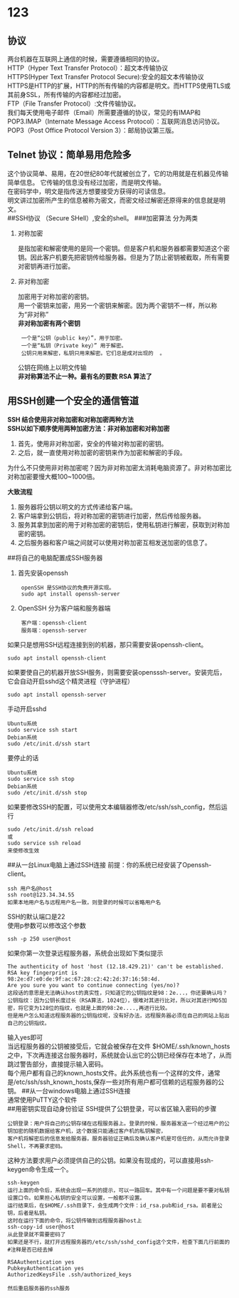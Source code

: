 # 123   
## 协议    
两台机器在互联网上通信的时候，需要遵循相同的协议。   
HTTP（Hyper Text Transfer Protocol）：超文本传输协议  
HTTPS(Hyper Text Transfer Protocol Secure):安全的超文本传输协议  
HTTPS是HTTP的扩展，HTTP的所有传输的内容都是明文。而HTTPS使用TLS或其前身SSL，所有传输的内容都经过加密。  
FTP（File Transfer Protocol）:文件传输协议。   
我们每天使用电子邮件（Email）所需要遵循的协议，常见的有IMAP和POP3.IMAP（Internate Message Access Protocol）：互联网消息访问协议。POP3（Post Office Protocol Version 3）：邮局协议第三版。  
## Telnet 协议：简单易用危险多   
这个协议简单、易用，在20世纪80年代就被创立了，它的功用就是在机器见传输简单信息。  它传输的信息没有经过加密，而是明文传输。  
在密码学中，明文是指传送方想要接受方获得的可读信息。  
明文讲过加密所产生的信息被称为密文，而密文经过解密还原得来的信息就是明文。   
##SSH协议
（Secure SHell）,安全的shell。
###加密算法
分为两类 

1. 对称加密

	是指加密和解密使用的是同一个密钥。但是客户机和服务器都需要知道这个密钥。因此客户机要先把密钥传给服务器。但是为了防止密钥被截取，所有需要对密钥再进行加密。
2. 非对称加密
	
	加密用于对称加密的密钥。  
	用一个密钥来加密，用另一个密钥来解密。因为两个密钥不一样，所以称为“非对称”  
	**非对称加密有两个密钥**  
		
		一个是“公钥（public key）”，用于加密。
		一个是“私钥（Private key）” 用于解密。
		公钥只用来解密，私钥只用来解密。它们总是成对出现的  。
	公钥在网络上以明文传输  
**非对称算法不止一种。最有名的要数 RSA 算法了**
## 用SSH创建一个安全的通信管道
**SSH 结合使用非对称加密和对称加密两种方法**  
**SSH以如下顺序使用两种加密方法：非对称加密和对称加密**  

1. 首先，使用非对称加密，安全的传输对称加密的密钥。
2. 之后，就一直使用对称加密的密钥来作为加密和解密的手段。   

为什么不只使用非对称加密呢？因为非对称加密太消耗电脑资源了。非对称加密比对称加密要慢大概100~1000倍。  

**大致流程**

1. 服务器将公钥以明文的方式传递给客户端。
2. 客户端拿到公钥后，将对称加密的密钥进行加密，然后传给服务器。
3. 服务其拿到加密的用于对称加密的密钥后，使用私钥进行解密，获取到对称加密的密钥。
4. 之后服务器和客户端之间就可以使用对称加密互相发送加密的信息了。

##将自己的电脑配置成SSH服务器
1. 首先安装openssh

		openSSH 是SSH协议的免费开源实现。
		sudo apt install openssh-server
2. OpenSSH 分为客户端和服务器端

		客户端：openssh-client
		服务端：openssh-server

如果只是想用SSH远程连接到别的机器，那只需要安装openssh-client。

	sudo apt install openssh-client  
如果要使自己的机器开放SSH服务，则需要安装opensssh-server。安装完后，它会自动开启sshd这个精灵进程（守护进程）

	sudo apt install openssh-server
手动开启sshd

	Ubuntu系统
	sudo service ssh start
	Debian系统
	sudo /etc/init.d/ssh start
要停止的话

	Ubuntu系统
	sudo service ssh stop
	Debian系统
	sudo /etc/init.d/ssh stop
如果要修改SSH的配置，可以使用文本编辑器修改/etc/ssh/ssh_config，然后运行

	sudo /etc/init.d/ssh reload
	或
	sudo service ssh reload
	来使修改生效

##从一台Linux电脑上通过SSH连接
前提：你的系统已经安装了Openssh-client。

	ssh 用户名@host
	ssh root@123.34.34.55
	如果本地用户名与远程用户名一致，则登录的时候可以省略用户名
SSH的默认端口是22  
使用p参数可以修改这个参数  
	
	ssh -p 250 user@host

如果你第一次登录远程服务器，系统会出现如下类似提示

	The authenticity of host 'host (12.18.429.21)' can't be established.
	RSA key fingerprint is 98:2e:d7:e0:de:9f:ac:67:28:c2:42:2d:37:16:58:4d.
	Are you sure you want to continue connecting (yes/no)?
	这段话的意思是无法确认host的真实性，只知道它的公钥指纹是98：2e...，你还要确认吗？
	公钥指纹：因为公钥长度过长（RSA算法，1024位），很难对其进行比对，所以对其进行MD5加密，将它变为128位的指纹，也就是上面的98:2e....,再进行比较。
	但是用户怎么知道远程服务器的公钥指纹呢，没有好办法，远程服务器必须在自己的网站上贴出自己的公钥指纹。

输入yes即可  
当远程服务器的公钥被接受后，它就会被保存在文件 $HOME/.ssh/known_hosts 之中，下次再连接这台服务器时，系统就会认出它的公钥已经保存在本地了，从而跳过警告部分，直接提示输入密码。  
每个用户都有自己的known_hosts文件。此外系统也有一个这样的文件，通常是/etc/ssh/ssh_known_hosts,保存一些对所有用户都可信赖的远程服务器的公钥。 
##从一台windows电脑上通过SSH连接  
通常使用PuTTY这个软件  
##用密钥实现自动身份验证
SSH提供了公钥登录，可以省区输入密码的步骤  

	公钥登录：用户将自己的公钥存储在远程服务器上。登录的时候，服务器发送一个经过用户的公钥加密的随机数据给客户机，这个数据只能通过客户机的私钥解密，
	客户机将解密后的信息发给服务器，服务器验证正确后及确认客户机是可信任的，从而允许登录Shell，不再要求密码。  
这种方法要求用户必须提供自己的公钥。如果没有现成的，可以直接用ssh-keygen命令生成一个。

	ssh-keygen
	运行上面的命令后，系统会出现一系列的提示，可以一路回车。其中有一个问题是要不要对私钥设置口令。如果担心私钥的安全可以设置，一般都不设置。  
	运行结束后，在$HOME/.ssh目录下，会生成两个文件：id_rsa.pub和id_rsa。前者是公钥，后者是私钥。
	这时在运行下面的命令，将公钥传输到远程服务器host上
	ssh-copy-id user@host
	从此登录就不需要密码了		
	如果还是不行，就打开远程服务器的/etc/ssh/sshd_config这个文件，检查下面几行前面的#注释是否已经去掉

	RSAAuthentication yes
	PubkeyAuthentication yes
	AuthorizedKeysFile .ssh/authorized_keys

	然后重启服务器的ssh服务




	


	

	

